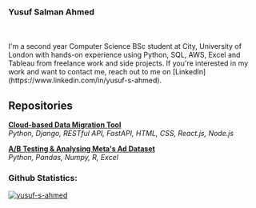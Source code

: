 <h3 align="left">Yusuf Salman Ahmed</h3>
<br><br>
I'm a second year Computer Science BSc student at City, University of London with hands-on experience using Python, SQL, AWS, Excel and Tableau from freelance work and side projects. If you're interested in my work and want to contact me, reach out to me on [LinkedIn](https://www.linkedin.com/in/yusuf-s-ahmed).

## Repositories 

[**Cloud-based Data Migration Tool**](https://github.com/yusuf-s-ahmed/Cloud-Data-Migration-Tool)  
*Python, Django, RESTful API, FastAPI, HTML, CSS, React.js, Node.js*  


[**A/B Testing & Analysing Meta's Ad Dataset**](https://github.com/yusuf-ahmed-5/Meta-Dataset-Analysis)  
*Python, Pandas, Numpy, R, Excel*  





<h3 align="left">Github Statistics:</h3>

<p align="left"> 
  <a href="https://github.com/ryo-ma/github-profile-trophy">
    <img src="https://github-profile-trophy.vercel.app/?username=yusuf-s-ahmed&theme=dark_dimmed&column=2&title=Commits,Repositories" alt="yusuf-s-ahmed" />
  </a> 
</p>

